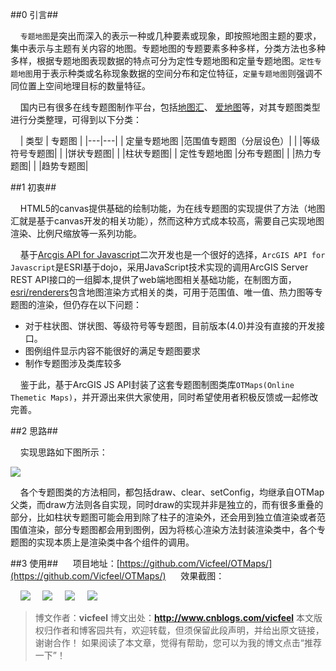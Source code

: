##0 引言##

&nbsp;&nbsp;&nbsp;&nbsp;`专题地图`是突出而深入的表示一种或几种要素或现象，即按照地图主题的要求，集中表示与主题有关内容的地图。专题地图的专题要素多种多样，分类方法也多种多样，根据专题地图表现数据的特点可分为定性专题地图和定量专题地图。`定性专题地图`用于表示种类或名称现象数据的空间分布和定位特征，`定量专题地图`则强调不同位置上空间地理目标的数量特征。

&nbsp;&nbsp;&nbsp;&nbsp;国内已有很多在线专题图制作平台，包括[地图汇](http://www.dituhui.com/)、 [爱地图](http://aimap.dsac.cn/)等，对其专题图类型进行分类整理，可得到以下分类：

&nbsp;&nbsp;&nbsp;&nbsp;| 类型  | 专题图 |
|---|---|
| 定量专题地图  |范围值专题图（分层设色）|
|  |等级符号专题图|
|  |饼状专题图|
|  |柱状专题图|
| 定性专题地图  |分布专题图|
|   |热力专题图|
|   |趋势专题图|

##1 初衷##

&nbsp;&nbsp;&nbsp;&nbsp;HTML5的canvas提供基础的绘制功能，为在线专题图的实现提供了方法（地图汇就是基于canvas开发的相关功能），然而这种方式成本较高，需要自己实现地图渲染、比例尺缩放等一系列功能。

&nbsp;&nbsp;&nbsp;&nbsp;基于[Arcgis API for Javascript](https://developers.arcgis.com/javascript/)二次开发也是一个很好的选择，`ArcGIS API for Javascript`是ESRI基于dojo，采用JavaScript技术实现的调用ArcGIS Server REST API接口的一组脚本,提供了web端地图相关基础功能，在制图方面， [esri/renderers](https://developers.arcgis.com/javascript/3/jsapi/renderer-amd.html)包含地图渲染方式相关的类，可用于范围值、唯一值、热力图等专题图的渲染，但仍存在以下问题：

* 对于柱状图、饼状图、等级符号等专题图，目前版本(4.0)并没有直接的开发接口。
* 图例组件显示内容不能很好的满足专题图要求
* 制作专题图涉及类库较多

&nbsp;&nbsp;&nbsp;&nbsp;鉴于此，基于ArcGIS JS API封装了这套专题图制图类库`OTMaps(Online Themetic Maps)`，并开源出来供大家使用，同时希望使用者积极反馈或一起修改完善。

##2 思路##

&nbsp;&nbsp;&nbsp;&nbsp;实现思路如下图所示：

![](http://images2015.cnblogs.com/blog/976988/201607/976988-20160712100438232-1706072609.png)

&nbsp;&nbsp;&nbsp;&nbsp;各个专题图类的方法相同，都包括draw、clear、setConfig，均继承自OTMap父类，而draw方法则各自实现，同时draw的实现并非是独立的，而有很多重叠的部分，比如柱状专题图可能会用到除了柱子的渲染外，还会用到独立值渲染或者范围值渲染，部分专题图都会用到图例，因为将核心渲染方法封装渲染类中，各个专题图的实现本质上是渲染类中各个组件的调用。

##3 使用##
&nbsp;&nbsp;&nbsp;&nbsp; 项目地址：[https://github.com/Vicfeel/OTMaps/](https://github.com/Vicfeel/OTMaps/)
&nbsp;&nbsp;&nbsp;&nbsp; 效果截图：

&nbsp;&nbsp;&nbsp;&nbsp;![](http://images2015.cnblogs.com/blog/976988/201607/976988-20160712100349561-1834115544.png)
&nbsp;&nbsp;&nbsp;&nbsp;![](http://images2015.cnblogs.com/blog/976988/201607/976988-20160712102703217-1167743538.png)
&nbsp;&nbsp;&nbsp;&nbsp;![](http://images2015.cnblogs.com/blog/976988/201607/976988-20160712102748732-1206071438.png)
&nbsp;&nbsp;&nbsp;&nbsp;![](http://images2015.cnblogs.com/blog/976988/201607/976988-20160712102800217-2032410124.png)


>博文作者：**vicfeel**
 博文出处：**http://www.cnblogs.com/vicfeel**
 本文版权归作者和博客园共有，欢迎转载，但须保留此段声明，并给出原文链接，谢谢合作！
 如果阅读了本文章，觉得有帮助，您可以为我的博文点击“推荐一下”！